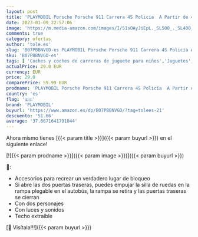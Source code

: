```yaml
---
layout: post
title: 'PLAYMOBIL Porsche Porsche 911 Carrera 4S Policía  A Partir de 4 años  70066 '
date: 2023-01-09 22:57:06
image: 'https://m.media-amazon.com/images/I/51sOAyJiEpL._SL500_._SL400_.jpg'
comments: true
category: ofertas
author: 'tole.es'
slug: 'B07PBBNVGD-es PLAYMOBIL Porsche Porsche 911 Carrera 4S Policía A Partir...'
sku: 'B07PBBNVGD-es'
tags: [ 'Coches y coches de carreras de juguete para niños','Juguetes','Juguetes y juegos','Vehículos de juguete para niños','playmobil','🇪🇸', ]
actualPrice: 29.0 EUR
currency: EUR
price: 29.0
comparePrice: 59.99 EUR
prodname: 'PLAYMOBIL Porsche Porsche 911 Carrera 4S Policía  A Partir de 4 años  70066 '
country: 'es'
flag: '🇪🇸'
brand: 'PLAYMOBIL'
buyurl: 'https://www.amazon.es/dp/B07PBBNVGD/?tag=tolees-21'
descuento: '51.66'
average: '37.6671641791044'
---
```


Ahora mismo tienes [{{< param title >}}]({{< param buyurl >}}) en el siguiente enlace!

[![{{< param prodname >}}]({{< param image >}})]({{< param buyurl >}})

🔎:

- Accesorios para recrear un verdadero lugar de bloqueo
- Si abre las dos puertas traseras, puedes empujar la silla de ruedas en la rampa plegable en el autobús, la rampa se retira y las puertas traseras se cierran
- Con dos personajes
- Con luces y sonidos
- Techo extraíble

[🛒 Visítala!!!]({{< param buyurl >}})
